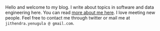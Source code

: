 Hello and welcome to my blog. I write about topics in software and data engineering here. You can read [more about me here](https://jithendray.github.io/about.html). I love meeting new people. Feel free to contact me through twitter or mail me at `jithendra.yenugula @ gmail.com`.